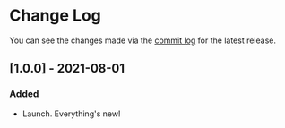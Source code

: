 # Change Log

You can see the changes made via the [commit log](https://github.com/themehybrid/hybrid-media-meta/commits/master) for the latest release.

## [1.0.0] - 2021-08-01

### Added

- Launch.  Everything's new!
